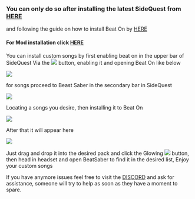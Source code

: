 ### You can only do so after installing the latest SideQuest from [HERE](https://xpan.cc/download)
and following the guide on how to install Beat On by [HERE](https://github.com/the-expanse/SideQuest/wiki/Beat-On,-What-is-that-and-how-do-i-install-it) 

#### For Mod installation click [HERE](https://github.com/the-expanse/SideQuest/wiki/About-Installing-Mods-and-songs-through-SideQuest)

You can install custom songs by first enabling beat on in the upper bar of SideQuest Via the ![](https://cdn.discordapp.com/attachments/608376262347587595/608391608572051457/Screenshot_1076.png) button, enabling it and opening Beat On like below 

![](https://cdn.discordapp.com/attachments/608376262347587595/609093393183932446/Screenshot_1123.png)


for songs proceed to Beast Saber in the secondary bar in SideQuest

![](https://cdn.discordapp.com/attachments/608376262347587595/609089714208768073/Screenshot_1121.png)

Locating a songs you desire, then installing it to Beat On

![](https://cdn.discordapp.com/attachments/608376262347587595/609089352949170195/Screenshot_1120.png)

After that it will appear here

![](https://cdn.discordapp.com/attachments/608376262347587595/609094600786968596/Screenshot_1124.png)

Just drag and drop it into the desired pack and click the Glowing ![](https://cdn.discordapp.com/attachments/608376262347587595/609094963908575252/Screenshot_1125.png) button, then head in headset and open BeatSaber to find it in the desired list, Enjoy your custom songs 

If you have anymore issues feel free to visit the [DISCORD](https://discord.me/sidequestvr) and ask for assistance, someone will try to help as soon as they have a moment to spare.